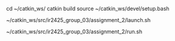 


cd ~/catkin_ws/
catkin build
source ~/catkin_ws/devel/setup.bash

 ~/catkin_ws/src/ir2425_group_03/assignment_2/launch.sh 

 ~/catkin_ws/src/ir2425_group_03/assignment_2/run.sh 

